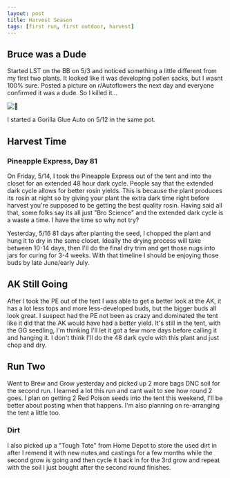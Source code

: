 ```yaml
---
layout: post
title: Harvest Season
tags: [first run, first outdoor, harvest]
---
```


## Bruce was a Dude

Started LST on the BB on 5/3 and noticed something a little different from my first two plants. It looked like it was developing pollen sacks, but I wasnt 100% sure. Posted a picture on r/Autoflowers the next day and everyone confirmed it was a dude. So I killed it...

![🥜](https://external-preview.redd.it/TOhSfcpnptbPPPqsiuTSZRmVJarE6e7uMtp_dMIHTRo.jpg?auto=webp&s=755ce0b361805d11a2c5227be792b203c554bd33#75)

I started a Gorilla Glue Auto on 5/12 in the same pot.

## Harvest Time

### Pineapple Express, Day 81

On Friday, 5/14, I took the Pineapple Express out of the tent and into the closet for an extended 48 hour dark cycle. People say that the extended dark cycle allows for better rosin yields. This is because the plant produces its rosin at night so by giving your plant the extra dark time right before harvest you're supposed to be getting the best quality rosin. Having said all that, some folks say its all just "Bro Science" and the extended dark cycle is a waste a time. I have the time so why not try?

Yesterday, 5/16 81 days after planting the seed, I chopped the plant and hung it to dry in the same closet. Ideally the drying process will take between 10-14 days, then I'll do the final dry trim and get those nugs into jars for curing for 3-4 weeks. With that timeline I should be enjoying those buds by late June/early July.

## AK Still Going

After I took the PE out of the tent I was able to get a better look at the AK, it has a lot less tops and more less-developed buds, but the bigger buds all look great. I suspect had the PE not been as crazy and dominated the tent like it did that the AK would have had a better yield. It's still in the tent, with the GG seedling, I'm thinking I'll let it got a few more days before calling it and hanging it. I don't think I'll do the 48 dark cycle with this plant and just chop and dry.

## Run Two

Went to Brew and Grow yesterday and picked up 2 more bags DNC soil for the second run. I learned a lot this run and cant wait to see how round 2 goes. I plan on getting 2 Red Poison seeds into the tent this weekend, I'll be better about posting when that happens. I'm also planning on re-arranging the tent a little too.

### Dirt

I also picked up a "Tough Tote" from Home Depot to store the used dirt in after I remend it with new nutes and castings for a few months while the second grow is going and then cycle it back in for the 3rd grow and repeat with the soil I just bought after the second round finishes.